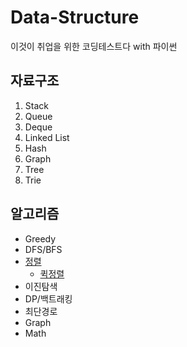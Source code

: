 # Data-Structure
이것이 취업을 위한 코딩테스트다 with 파이썬
## 자료구조
1. Stack
2. Queue
3. Deque
4. Linked List
5. Hash
6. Graph
7. Tree
8. Trie

## 알고리즘
- Greedy
- DFS/BFS
- [정렬](https://github.com/CodingTest-repo/DataDtructure-Algorithm/blob/main/%EC%A0%95%EB%A0%AC/%EC%A0%95%EB%A0%AC.md)
   - [퀵정렬](https://github.com/CodingTest-repo/Coding-Test/blob/main/%EC%A0%95%EB%A0%AC/%ED%80%B5%EC%A0%95%EB%A0%AC.py)
- 이진탐색
- DP/백트래킹
- 최단경로
- Graph
- Math


